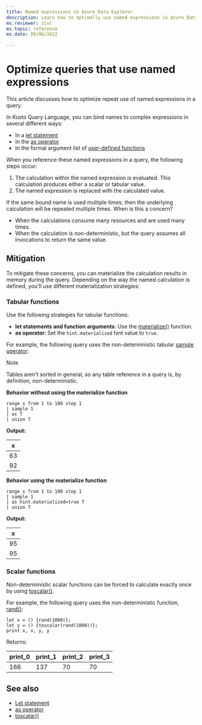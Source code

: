 ```yaml
---
title: Named expressions in Azure Data Explorer
description: Learn how to optimally use named expressions in Azure Data Explorer.
ms.reviewer: zivc
ms.topic: reference
ms.date: 09/06/2022

---
```

# Optimize queries that use named expressions

This article discusses how to optimize repeat use of named expressions in a query.

In Kusto Query Language, you can bind names to complex expressions in several different ways:

* In a [let statement](kusto/query/letstatement.md)
* In the [as operator](kusto/query/asoperator.md)
* In the formal argument list of [user-defined functions](kusto/query/functions/user-defined-functions.md)

When you reference these named expressions in a query, the following steps occur:
1. The calculation within the named expression is evaluated. This calculation produces either a scalar or tabular value.
1. The named expression is replaced with the calculated value.

If the same bound name is used multiple times, then the underlying calculation will be repeated multiple times. When is this a concern?

* When the calculations consume many resources and are used many times.
* When the calculation is non-deterministic, but the query assumes all invocations to return the same value.

## Mitigation

To mitigate these concerns, you can materialize the calculation results in memory during the query. Depending on the way the named calculation is defined, you'll use different materialization strategies:

### Tabular functions

Use the following strategies for tabular functions:

* **let statements and function arguments**: Use the [materialize()](kusto/query/materializefunction.md) function.
* **as operator**: Set the `hint.materialized` hint value to `true`.

For example, the following query uses the non-deterministic tabular [sample operator](kusto/query/sampleoperator.md):

> [!NOTE]
> Tables aren't sorted in general, so any table reference in a query is, by definition, non-deterministic.

**Behavior without using the materialize function**

<!-- csl: https://help.kusto.windows.net/Samples -->
```kusto
range x from 1 to 100 step 1
| sample 1
| as T
| union T
```

**Output:**

|x|
|---|
|63|
|92|

**Behavior using the materialize function**

<!-- csl: https://help.kusto.windows.net/Samples -->
```kusto
range x from 1 to 100 step 1
| sample 1
| as hint.materialized=true T
| union T
```

**Output:**

|x|
|---|
|95|
|95|


### Scalar functions

Non-deterministic scalar functions can be forced to calculate exactly once by using [toscalar()](kusto/query/toscalarfunction.md).

For example, the following query uses the non-deterministic function, [rand()](kusto/query/randfunction.md):


 ```kusto
 let x = () {rand(1000)};
 let y = () {toscalar(rand(1000))};
 print x, x, y, y
```

 Returns:

 |print_0|print_1|print_2|print_3|
 |---|---|---|---|
 |166 |137 |70 |70|

## See also

* [Let statement](kusto/query/letstatement.md)
* [as operator](kusto/query/asoperator.md)
* [toscalar()](kusto/query/toscalarfunction.md)